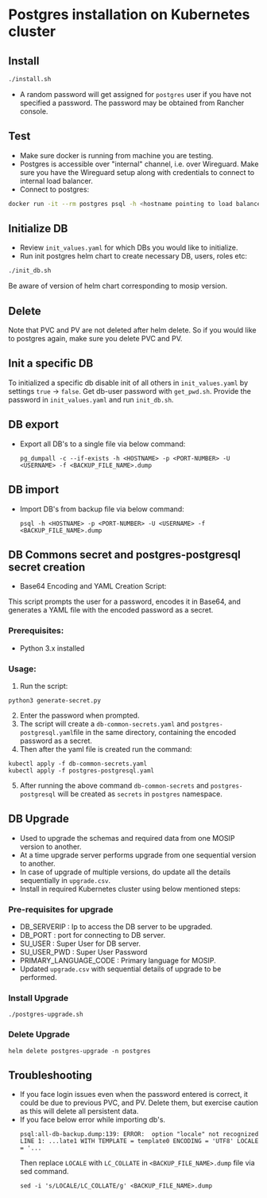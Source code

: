 # Postgres installation on Kubernetes cluster

## Install 
```sh
./install.sh
```
* A random password will get assigned for `postgres` user if you have not specified a password. The password may be obtained from Rancher console.

## Test
* Make sure docker is running from machine you are testing.
* Postgres is accessible over "internal" channel, i.e. over Wireguard.  Make sure you have the Wireguard setup along with credentials to connect to internal load balancer.
* Connect to postgres:
```sh
docker run -it --rm postgres psql -h <hostname pointing to load balancer> -U postgres -p 5432
```
## Initialize DB
* Review `init_values.yaml` for  which DBs you would like to initialize.
* Run init postgres helm chart to create necessary DB, users, roles etc:
```sh
./init_db.sh
```
Be aware of version of helm chart corresponding to mosip version.

## Delete
Note that PVC and PV are not deleted after helm delete.  So if you would like to postgres again, make sure you delete PVC and PV.

## Init a specific DB
To initialized a specific db disable init of all others in `init_values.yaml` by settings `true` -> `false`.  Get db-user password with `get_pwd.sh`.  Provide the password in `init_values.yaml` and run `init_db.sh`.

## DB export

* Export all DB's to a single file via below command:
  ```
  pg_dumpall -c --if-exists -h <HOSTNAME> -p <PORT-NUMBER> -U <USERNAME> -f <BACKUP_FILE_NAME>.dump
  ```

## DB import

* Import DB's from backup file via below command:
  ```
  psql -h <HOSTNAME> -p <PORT-NUMBER> -U <USERNAME> -f <BACKUP_FILE_NAME>.dump
  ```

## DB Commons secret and postgres-postgresql secret creation

* Base64 Encoding and YAML Creation Script:

This script prompts the user for a password, encodes it in Base64, and generates a YAML file with the encoded password as a secret.

### Prerequisites:

- Python 3.x installed

### Usage:

1. Run the script:
```
python3 generate-secret.py
```
2. Enter the password when prompted.
3. The script will create a ``db-common-secrets.yaml`` and ``postgres-postgresql.yaml``file in the same directory, containing the encoded password as a secret.
4. Then after the yaml file is created run the command:
```
kubectl apply -f db-common-secrets.yaml
kubectl apply -f postgres-postgresql.yaml
```
5. After running the above command ``db-common-secrets`` and ``postgres-postgresql`` will be created as ``secrets`` in ``postgres`` namespace.

## DB Upgrade
* Used to upgrade the schemas and required data from one MOSIP version to another.
* At a time upgrade server performs upgrade from one sequential version to another.
* In case of upgrade of multiple versions, do update all the details sequentially in `upgrade.csv`.
* Install in required Kubernetes cluster using below mentioned steps:
### Pre-requisites for upgrade
* DB_SERVERIP : Ip to access the DB server to be upgraded.
* DB_PORT : port for connecting to DB server.
* SU_USER : Super User for DB server.
* SU_USER_PWD : Super User Password
* PRIMARY_LANGUAGE_CODE : Primary language for MOSIP.
* Updated `upgrade.csv` with sequential details of upgrade to be performed.
### Install Upgrade
```
./postgres-upgrade.sh
```
### Delete Upgrade
```
helm delete postgres-upgrade -n postgres
```
## Troubleshooting
* If you face login issues even when the password entered is correct, it could be due to previous PVC, and PV.  Delete them, but exercise caution as this will delete all persistent data.
* If you face below error while importing db's.
  ```
  psql:all-db-backup.dump:139: ERROR:  option "locale" not recognized                                             
  LINE 1: ...late1 WITH TEMPLATE = template0 ENCODING = 'UTF8' LOCALE = '...
  ```
  Then replace `LOCALE` with `LC_COLLATE` in `<BACKUP_FILE_NAME>.dump` file via sed command.
  ```
  sed -i 's/LOCALE/LC_COLLATE/g' <BACKUP_FILE_NAME>.dump
  ```

